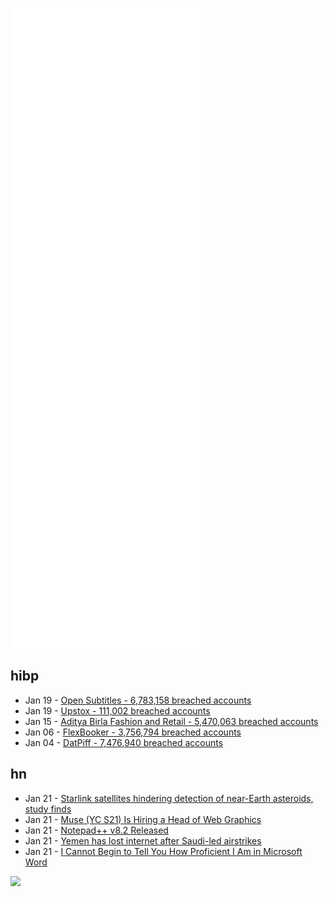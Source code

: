 ![Metrics](https://raw.githubusercontent.com/phixion/phixion/master/metrics.svg)

## hibp

<!--
for https://github.com/phixion/phixion/blob/main/.github/workflows/feeds.yml
-->
<!--START_SECTION:haveibeenpwnd-->
- Jan 19 - [Open Subtitles - 6,783,158 breached accounts](https://haveibeenpwned.com/PwnedWebsites#OpenSubtitles)
- Jan 19 - [Upstox - 111,002 breached accounts](https://haveibeenpwned.com/PwnedWebsites#Upstox)
- Jan 15 - [Aditya Birla Fashion and Retail - 5,470,063 breached accounts](https://haveibeenpwned.com/PwnedWebsites#ABFRL)
- Jan 06 - [FlexBooker - 3,756,794 breached accounts](https://haveibeenpwned.com/PwnedWebsites#FlexBooker)
- Jan 04 - [DatPiff - 7,476,940 breached accounts](https://haveibeenpwned.com/PwnedWebsites#DatPiff)
<!--END_SECTION:haveibeenpwnd-->

## hn

<!--
for https://github.com/phixion/phixion/blob/main/.github/workflows/feeds.yml
-->
<!--START_SECTION:hn-->
- Jan 21 - [Starlink satellites hindering detection of near-Earth asteroids, study finds](https://web.archive.org/web/20220120172234/https://www.dailystar.co.uk/news/latest-news/elon-musks-starlink-satellites-hindering-26001740)
- Jan 21 - [Muse (YC S21) Is Hiring a Head of Web Graphics](https://jobs.ashbyhq.com/muse/1e73e735-3c63-4131-a04d-ff3c73f3567e?utm_source=w05n35VEGp)
- Jan 21 - [Notepad++ v8.2 Released](https://community.notepad-plus-plus.org/topic/22330/notepad-v8-2-release)
- Jan 21 - [Yemen has lost internet after Saudi-led airstrikes](https://www.npr.org/2022/01/21/1074659054/yemen-has-lost-internet-after-saudi-led-airstrikes)
- Jan 21 - [I Cannot Begin to Tell You How Proficient I Am in Microsoft Word](https://www.newyorker.com/humor/daily-shouts/i-cannot-begin-to-tell-you-how-proficient-i-am-in-microsoft-word)
<!--END_SECTION:hn-->

<!--
for https://yhype.me
-->
![](https://hit.yhype.me/github/profile?user_id=13013670)
